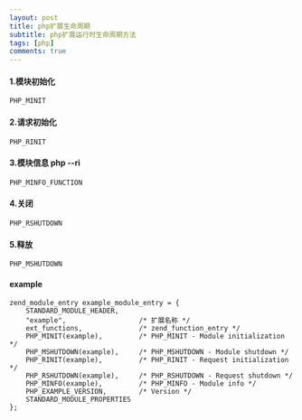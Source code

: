 ```yaml
---
layout: post
title: php扩展生命周期
subtitle: php扩展运行时生命周期方法
tags: [php]
comments: true
---
```


#### 1.模块初始化
```
PHP_MINIT
```

#### 2.请求初始化
```
PHP_RINIT
```

#### 3.模块信息 php --ri
```
PHP_MINFO_FUNCTION
```

#### 4.关闭
```
PHP_RSHUTDOWN
```

#### 5.释放
```
PHP_MSHUTDOWN
```

#### example
```
zend_module_entry example_module_entry = {
	STANDARD_MODULE_HEADER,
	"example",					/* 扩展名称 */
	ext_functions,				/* zend_function_entry */
    PHP_MINIT(example),			/* PHP_MINIT - Module initialization */
    PHP_MSHUTDOWN(example),		/* PHP_MSHUTDOWN - Module shutdown */
    PHP_RINIT(example),			/* PHP_RINIT - Request initialization */
    PHP_RSHUTDOWN(example),		/* PHP_RSHUTDOWN - Request shutdown */
    PHP_MINFO(example),			/* PHP_MINFO - Module info */
	PHP_EXAMPLE_VERSION,		/* Version */
	STANDARD_MODULE_PROPERTIES
};